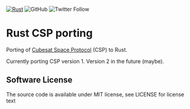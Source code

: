 [![Rust](https://github.com/mariusmm/libcsp/actions/workflows/rust.yml/badge.svg)](https://github.com/mariusmm/libcsp/actions/workflows/rust.yml)
![GitHub](https://img.shields.io/github/license/mariusmm/libcsp?style=plastic)
![Twitter Follow](https://img.shields.io/twitter/follow/mariusmonton?style=social)

# Rust CSP porting

Porting of [Cubesat Space Protocol](https://github.com/libcsp/libcsp) (CSP) to Rust.

Currently porting CSP version 1. Version 2 in the future (maybe).

## Software License 
The source code is available under MIT license, see LICENSE for license text

